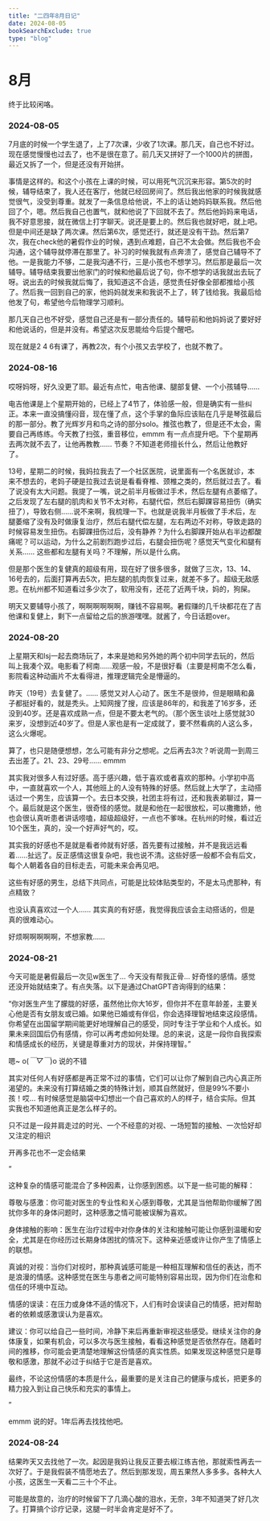 ```yaml
---
title: "二四年8月日记"
date: 2024-08-05
bookSearchExclude: true
type: "blog"
---
```



<!--more-->

# 8月

终于比较闲咯。

### 2024-08-05

7月底的时候一个学生退了，上了7次课，少收了1次课。那几天，自己也不好过。现在感觉慢慢也过去了，也不是很在意了。前几天又拼好了一个1000片的拼图，最近又拆了一个，但是还没有开始拼。

事情是这样的。和这个小孩在上课的时候，可以用死气沉沉来形容。第5次的时候，辅导结束了，我人还在客厅，他就已经回房间了。然后我出他家的时候我就感觉很气，没受到尊重。就发了一条信息给他说，不上的话让她妈妈联系我。然后他回了个，嗯。然后我自己也置气，就和他说了下回就不去了。然后他妈妈来电话，我不好意思接，就在微信上打字聊天。说还是要上的。然后我也就好吧，就上吧。但是中间还是缺了两次课。然后第6次，感觉还行，就还是没有干劲。然后第7次，我在check他的暑假作业的时候，遇到点难题，自己不太会做。然后我也不会沟通，这个辅导就停滞在那里了。补习的时候我就有点奔溃了，感觉自己辅导不了他。一是我能力不够，二是我沟通不行，三是小孩也不想学习。然后那是最后一次辅导。辅导结束我要出他家门的时候和他最后说了句，你不想学的话我就出去玩了呀。说出去的时候我就后悔了，我知道这不合适，感觉责任好像全部都推给小孩了。然后我一回到自己的家，他妈妈就发来和我说不上了，转了钱给我。我最后给他发了句，希望他今后物理学习顺利。

那几天自己也不好受，感觉自己还是有一部分责任的。辅导前和他妈妈说了要好好和他说话的，但是并没有。希望这次反思能给今后提个醒吧。

现在就是2 4 6有课了，再教2次，有个小孩又去学校了，也就不教了。

### 2024-08-16

哎呀妈呀，好久没更了耶。最近有点忙，电吉他课、腿部复健、一个小孩辅导……

电吉他课是上个星期开始的，已经上了4节了，体验感一般，但是确实有一些纠正。本来一直没搞懂闷音，现在懂了点，这个手掌的鱼际应该贴在几乎是琴弦最后的那一部分。教了光辉岁月和鸟之诗的部分solo。推弦也教了，但是还不太会，需要自己再练练。今天教了扫弦，重音移位，emmm 有一点点提升吧。下个星期再去两次就不去了，让他再教教…… 节奏？不知道老师擅长什么，然后让他教好了。

13号，星期二的时候，我妈拉我去了一个社区医院，说里面有一个名医就诊，本来不想去的，老妈子硬是拉我过去说是看看脊椎、颈椎之类的，然后就过去了。看了说没有太大问题。我提了一嘴，说之前半月板做过手术，然后左腿有点萎缩了。之后发现了左右腿的肌肉和关节不太对称，右腿代偿，然后右脚踝容易扭伤（确实扭了），导致右侧……说不来啊，我梳理一下。也就是说我半月板做了手术后，左腿萎缩了没有及时做康复治疗，然后右腿代偿左腿，左右两边不对称，导致走路的时候容易发生扭伤。右脚踝扭伤过后，没有静养？为什么右脚踝开始从右半边都酸痛呢？可以运动，为什么之前剧烈跑步过后，右腿会扭伤呢？感觉天气变化和腿有关系…… 这些都和左腿有关吗？不理解，所以是什么病。

但是那个医生的复健真的超级有用，现在好了很多很多，就做了三次，13、14、16号去的，后面打算再去5次，把左腿的肌肉恢复过来，就差不多了。超级无敌感恩。在杭州都不知道看过多少次了，软用没有，还花了近两千块，妈的，狗屎。

明天又要辅导小孩了，啊啊啊啊啊啊，赚钱不容易啊。暑假赚的几千块都花在了吉他课和复健上，剩下一点留给之后的旅游嘿嘿。就酱了，今日话题over。


### 2024-08-20

上星期天和lsj一起去商场玩了，本来是她和另外她的两个初中同学去玩的，然后叫上我凑个双。电影看了柯南……观感一般，不是很好看（主要是柯南不怎么看，影院看这种动画片不太看得进，推理逻辑完全是懵逼的。

昨天（19号）去复健了。…… 感觉又对人心动了。医生不是很帅，但是眼睛和鼻子都挺好看的，就是秃头。上知网搜了搜，应该是86年的，和我差了16岁多，还没到40岁。还是喜欢成熟一点，但是不要太老气的。（那个医生谈吐上感觉就30来岁，没想到近40岁了。但是人家也是有一定成就了，要不然看病的人这么多，这么火爆呢。

算了，也只是随便想想，怎么可能有非分之想呢。之后再去3次？听说周一到周三去出差了。21、23、29号…… emmm 

其实我对很多人有过好感。高于感兴趣，低于喜欢或者喜欢的那种。小学初中高中，一直就喜欢一个人，其他班上的人没有特殊的好感。然后就上大学了，主动搭话过一个男生，应该算一个。去日本交换，社团主将有过，还和我表弟聊过，算一个。最后就是这个医生，很奇怪的感觉。就是和他在一起很放松，可以撒撒娇，他也会很认真听患者讲话唠嗑，超级超级好，一点也不爹味。在杭州的时候，看过近10个医生，真的，没一个好声好气的，哎。

其实我的好感也不是就是看者帅就有好感，首先要有过接触，并不是我远远看着……扯远了。反正感情这很复杂吧，我也说不清。这些好感一般都不会有后文，每个人朝着各自的目标走去，可能未来会再见吧。

这些有好感的男生，总结下共同点，可能是比较体贴类型的，不是太马虎那种，有点精致？

也没认真喜欢过一个人…… 其实真的有好感，我觉得我应该会主动搭话的，但是真的很难动心。

好烦啊啊啊啊啊，不想家教…… 

### 2024-08-21

今天可能是暑假最后一次见w医生了… 今天没有帮我正骨… 好奇怪的感情。感觉还没开始就结束了。有点失落。以下是通过ChatGPT咨询得到的结果：

“你对医生产生了朦胧的好感，虽然他比你大16岁，但你并不在意年龄差，主要关心他是否有女朋友或已婚。如果他已婚或有伴侣，你会选择理智地结束这段感情。你希望在出国留学期间能更好地理解自己的感受，同时专注于学业和个人成长。如果未来回国后仍有感情，你可以再考虑如何处理。总的来说，这是一段你自我探索和情感成长的经历，关键是尊重对方的现状，并保持理智。”

嗯~ o(*￣▽￣*)o 说的不错

其实对任何人有好感都是再正常不过的事情，它们可以让你了解到自己内心真正所渴望的。未来没有打算结婚之类的特殊计划，顺其自然就好，但是99%不要小孩！哎… 有时候感觉是脑袋中幻想出一个自己喜欢的人的样子，结合实际。但其实我也不知道他真正是怎么样子的。

只不过是一段并肩走过的时光、一个不经意的对视、一场短暂的接触、一次恰好却又注定的相识

开再多花也不一定会结果

“

这种复杂的情感可能混合了多种因素，让你感到困惑。以下是一些可能的解释：

尊敬与感激：你可能对医生的专业性和关心感到尊敬，尤其是当他帮助你缓解了困扰你多年的身体问题时，这种感激之情可能被误解为喜欢。

身体接触的影响：医生在治疗过程中对你身体的关注和接触可能让你感到温暖和安全，尤其是在你经历过长期身体困扰的情况下。这种亲近感或许让你产生了情感上的联想。

真诚的对视：当你们对视时，那种真诚感可能是一种相互理解和信任的表达，而不是浪漫的情感。这种感觉在医生与患者之间可能特别容易出现，因为你们在治愈和信任的环境中互动。

情感的误读：在压力或身体不适的情况下，人们有时会误读自己的情感，把对帮助者的依赖或感激误认为是喜欢。

建议：你可以给自己一些时间，冷静下来后再重新审视这些感受。继续关注你的身体康复，如果有机会，可以多次与医生接触，看看这种感觉是否依然存在。随着时间的推移，你可能会更清楚地理解这份情感的真实性质。如果发现这种感觉只是尊敬和感激，那就不必过于纠结于它是否是喜欢。

最终，不论这份情感的本质是什么，最重要的是关注自己的健康与成长，把更多的精力投入到让自己快乐和充实的事情上。

”

emmm 说的好。1年后再去找找他吧。

### 2024-08-24

结果昨天又去找他了一次。起因是我妈让我反正要去椒江练吉他，那就索性再去一次好了。于是我假装不情愿地去了。然后到那发现，周五果然人多多多。各种大人小孩，这医生一天看二三十个不止。

可能是故意的，治疗的时候留下了几滴心酸的泪水，无奈，3年不知道哭了好几次了。打算搞个诊疗记录，这腿一时半会肯定是好不了。